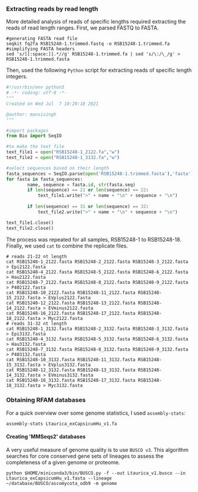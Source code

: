 ### Extracting reads by read length
More detailed analysis of reads of specific lengths required extracting the reads of read length ranges. First, we parsed FASTQ to FASTA.
```ShellSession
#generating FASTA read file
seqkit fq2fa RSB15248-1.trimmed.fastq -o RSB15248-1.trimmed.fa
#simplifying FASTA headers
sed 's/[[:space:]].*//g' RSB15248-1.trimmed.fa | sed 's/\:/\_/g' > RSB15248-1.trimmed.fasta
```
Then, used the following `Python` script for extracting reads of specific length integers. 
```Python
#!/usr/bin/env python3
# -*- coding: utf-8 -*-
"""
Created on Wed Jul  7 10:20:18 2021

@author: mansisingh
"""

#import packages 
from Bio import SeqIO

#to make the text file
text_file1 = open("RSB15248-1_2122.fa","w")
text_file2 = open("RSB15248-1_3132.fa","w")

#select sequences based on their length 
fasta_sequences = SeqIO.parse(open('RSB15248-1.trimmed.fasta'),'fasta')
for fasta in fasta_sequences:
        name, sequence = fasta.id, str(fasta.seq)
        if len(sequence) == 21 or len(sequence) == 22:
            text_file1.write(">" + name + "\n" + sequence + "\n")
            
        if len(sequence) == 31 or len(sequence) == 32:
          	text_file2.write(">" + name + "\n" + sequence + "\n")

text_file1.close()
text_file2.close()
```
The process was repeated for all samples, RSB15248-1 to RSB15248-18. Finally, we used `cat` to combine the replicate files.
```ShellSession
# reads 21-22 nt length
cat RSB15248-1_2122.fasta RSB15248-2_2122.fasta RSB15248-3_2122.fasta > Epi2122.fasta
cat RSB15248-4_2122.fasta RSB15248-5_2122.fasta RSB15248-6_2122.fasta > Hau2122.fasta
cat RSB15248-7_2122.fasta RSB15248-8_2122.fasta RSB15248-9_2122.fasta > P402122.fasta
cat RSB15248-10_2122.fasta RSB15248-11_2122.fasta RSB15248-15_2122.fasta > EVplus2122.fasta
cat RSB15248-12_2122.fasta RSB15248-13_2122.fasta RSB15248-14_2122.fasta > EVminus2122.fasta
cat RSB15248-16_2122.fasta RSB15248-17_2122.fasta RSB15248-18_2122.fasta > Myc2122.fasta
# reads 31-32 nt length
cat RSB15248-1_3132.fasta RSB15248-2_3132.fasta RSB15248-3_3132.fasta > Epi3132.fasta
cat RSB15248-4_3132.fasta RSB15248-5_3132.fasta RSB15248-6_3132.fasta > Hau3132.fasta
cat RSB15248-7_3132.fasta RSB15248-8_3132.fasta RSB15248-9_3132.fasta > P403132.fasta
cat RSB15248-10_3132.fasta RSB15248-11_3132.fasta RSB15248-15_3132.fasta > EVplus3132.fasta
cat RSB15248-12_3132.fasta RSB15248-13_3132.fasta RSB15248-14_3132.fasta > EVminus3132.fasta
cat RSB15248-16_3132.fasta RSB15248-17_3132.fasta RSB15248-18_3132.fasta > Myc3132.fasta
```

### Obtaining RFAM databases 
For a quick overview over some genome statistics, I used `assembly-stats`:
```ShellSession
assembly-stats Ltaurica_exCapsicumHu_v1.fa
```

#### Creating 'MMSeqs2' databases
A very useful measure of genome quality is to use `BUSCO v3`. This algorithm searches for core conserved gene sets of lineages to assess the completeness of a given genome or proteome.  

```ShellSession
python $HOME/miniconda3/bin/BUSCO.py -f --out Ltaurica_v1.busco --in Ltaurica_exCapsicumHu_v1.fasta --lineage ~/database/BUSCO/ascomycota_odb9 -m genome
```

